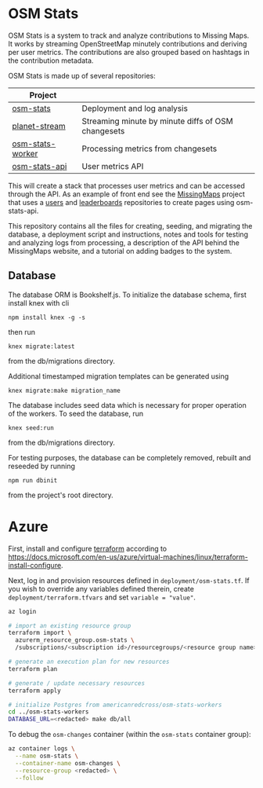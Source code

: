 # OSM Stats

OSM Stats is a system to track and analyze contributions to Missing Maps. It works by streaming OpenStreetMap minutely contributions and deriving per user metrics. The contributions are also grouped based on hashtags in the contribution metadata.

OSM Stats is made up of several repositories:

| Project  |  |
|---------|-----------|
| [osm-stats](https://github.com/AmericanRedCross/osm-stats) | Deployment and log analysis |
| [planet-stream](https://github.com/developmentseed/planet-stream) | Streaming minute by minute diffs of OSM changesets |
| [osm-stats-worker](https://github.com/AmericanRedCross/osm-stats-workers) | Processing metrics from changesets |
| [osm-stats-api](https://github.com/AmericanRedCross/osm-stats-api) | User metrics API |

This will create a stack that processes user metrics and can be accessed through the API. As an example of front end see the [MissingMaps](http://www.missingmaps.org/) project that uses a [users](https://github.com/MissingMaps/users) and [leaderboards](https://github.com/MissingMaps/leaderboards) repositories to create pages using osm-stats-api.

This repository contains all the files for creating, seeding, and migrating the database, a deployment script and instructions, notes and tools for testing and analyzing logs from processing, a description of the API behind the MissingMaps website, and a tutorial on adding badges to the system.


## Database

The database ORM is Bookshelf.js. To initialize the database schema, first install knex with cli
```
npm install knex -g -s
```

then run
```
knex migrate:latest
```

from the db/migrations directory.

Additional timestamped migration templates can be generated using
```
knex migrate:make migration_name
```

The database includes seed data which is necessary for proper operation of the workers. To seed the database, run
```
knex seed:run
```

from the db/migrations directory.


For testing purposes, the database can be completely removed, rebuilt and reseeded by running
```
npm run dbinit
```

from the project's root directory.


# Azure

First, install and configure [terraform](https://www.terraform.io/) according to
https://docs.microsoft.com/en-us/azure/virtual-machines/linux/terraform-install-configure.

Next, log in and provision resources defined in `deployment/osm-stats.tf`. If
you wish to override any variables defined therein, create
`deployment/terraform.tfvars` and set `variable = "value"`.

```bash
az login

# import an existing resource group
terraform import \
  azurerm_resource_group.osm-stats \
  /subscriptions/<subscription id>/resourcegroups/<resource group name>

# generate an execution plan for new resources
terraform plan

# generate / update necessary resources
terraform apply

# initialize Postgres from americanredcross/osm-stats-workers
cd ../osm-stats-workers
DATABASE_URL=<redacted> make db/all
```

To debug the `osm-changes` container (within the `osm-stats` container group):

```bash
az container logs \
  --name osm-stats \
  --container-name osm-changes \
  --resource-group <redacted> \
  --follow
```
